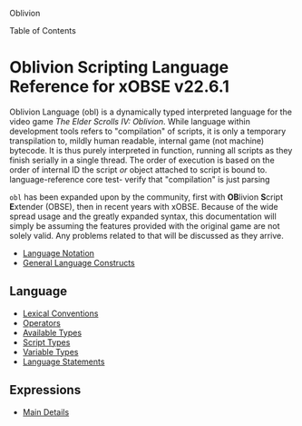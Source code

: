 Oblivion

Table of Contents

# Oblivion Scripting Language Reference for xOBSE v22.6.1
Oblivion Language (obl) is a dynamically typed interpreted language for the video game _The Elder
Scrolls IV: Oblivion_. While language within development tools refers to "compilation" of scripts,
it is only a temporary transpilation to, mildly human readable, internal game (not machine)
bytecode. It is thus purely interpreted in function, running all scripts as they finish serially
in a single thread. The order of execution is based on the order of internal ID the script _or_
object attached to script is bound to.
language-reference core test- verify that "compilation" is just parsing

`obl` has been expanded upon by the community, first with **OB**livion **S**cript **E**xtender
(OBSE), then in recent years with xOBSE. Because of the wide spread usage and the greatly expanded
syntax, this documentation will simply be assuming the features provided with the original game
are not solely valid. Any problems related to that will be discussed as they arrive.

- [Language Notation](#notation.md)
- [General Language Constructs](#constructs.md)

## Language
- [Lexical Conventions](#language/lexical.md)
- [Operators](#language/operators.md)
- [Available Types](#language/types.md)
- [Script Types](#language/scripttypes.md)
- [Variable Types](#language/variables.md)
- [Language Statements](#language/statements.md)

## Expressions
- [Main Details](#expression/smain.md)

